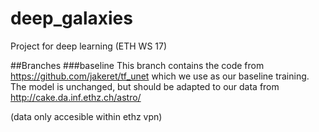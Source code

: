 # deep_galaxies
Project for deep learning (ETH WS 17)

##Branches
###baseline
This branch contains the code from  https://github.com/jakeret/tf_unet which we use as our baseline training. 
The model is unchanged, but should be adapted to our data from http://cake.da.inf.ethz.ch/astro/

(data only accesible within ethz vpn)

